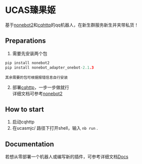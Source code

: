 # UCAS臻果姬
基于[nonebot2](https://github.com/nonebot/nonebot2)和[cqhttp](https://github.com/Mrs4s/go-cqhttp)的qq机器人，在新生群服务新生并夹带私货！
## Preparations
1. 需要先安装两个包
~~~c
pip install nonebot2
pip install nonebot_adapter_onebot-2.1.3
~~~  
    其余需要的包可根据报错信息自行安装
2. 部署[cqhttp](https://github.com/Mrs4s/go-cqhttp)，一步一步做就行  
详细文档可参考[nonebot2](https://v2.nonebot.dev/)
## How to start

1. 启动cqhttp
2. 在ucasmjc/ 路径下打开shell，输入 `nb run` .

## Documentation

若想从零部署一个机器人或编写新的插件，可参考详细文档[Docs](https://v2.nonebot.dev/)
